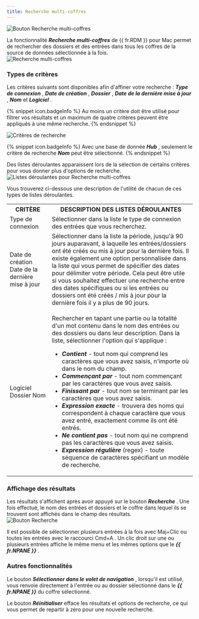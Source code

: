 ```yaml
---
title: Recherche multi-coffres
---
```

![Bouton Recherche multi-coffres](https://webdevolutions.azureedge.net/docs/fr/rdm/mac/RDMMac0020.png) 

La fonctionnalité ***Recherche multi-coffres*** de {{ fr.RDM }} pour Mac permet de rechercher des dossiers et des entrées dans tous les coffres de la source de données sélectionnée à la fois.  
![Recherche multi-coffres](https://webdevolutions.azureedge.net/docs/fr/rdm/mac/RDMMac0021.png) 

### Types de critères 

Les critères suivants sont disponibles afin d'affiner votre recherche : ***Type de connexion*** , ***Date de création*** , ***Dossier*** , ***Date de la dernière mise à jour*** , ***Nom*** et ***Logiciel*** . 

{% snippet icon.badgeInfo %} 
Au moins un critère doit être utilisé pour filtrer vos résultats et un maximum de quatre critères peuvent être appliqués à une même recherche. 
{% endsnippet %}
 
![Critères de recherche](https://webdevolutions.azureedge.net/docs/fr/rdm/mac/RDMMac0022.png) 

{% snippet icon.badgeInfo %} 
Avec une base de donnée ***Hub*** , seulement le critère de recherche ***Nom*** peut être sélectionné. 
{% endsnippet %}
 
Des listes déroulantes apparaissent lors de la sélection de certains critères pour vous donner plus d'options de recherche.  
![Listes déroulantes pour Recherche multi-coffres](https://webdevolutions.azureedge.net/docs/fr/rdm/mac/RDMMac0023.png) 


Vous trouverez ci-dessous une description de l'utilité de chacun de ces types de listes déroulantes. 

<table>
	<tr>
		<th>
CRITÈRE 
		</th>
		<th>
DESCRIPTION DES LISTES DÉROULANTES 
		</th>
	</tr>
	<tr>
		<td>
Type de connexion 
		</td>
		<td>
Sélectionner dans la liste le type de connexion des entrées que vous recherchez. 
		</td>
	</tr>
	<tr>
		<td>
Date de création 
Date de la dernière mise à jour 
		</td>
		<td>
Sélectionner dans la liste la période, jusqu'à 90 jours auparavant, à laquelle les entrées/dossiers ont été créés ou mis à jour pour la dernière fois. Il existe également une option personnalisée dans la liste qui vous permet de spécifier des dates pour délimiter votre période. Cela peut être utile si vous souhaitez effectuer une recherche entre des dates spécifiques ou si les entrées ou dossiers ont été créés / mis à jour pour la dernière fois il y a plus de 90 jours. 
		</td>
	</tr>
	<tr>
		<td>
Logiciel 
Dossier 
Nom 
		</td>
		<td>

Rechercher en tapant une partie ou la totalité d'un mot contenu dans le nom des entrées ou des dossiers ou dans leur description. Dans la liste, sélectionner l'option qui s'applique :  

* ***Contient*** - tout nom qui comprend les caractères que vous avez saisis, n'importe où dans le nom du champ. 
* ***Commençant par*** - tout nom commençant par les caractères que vous avez saisis. 
* ***Finissant par*** - tout nom se terminant par les caractères que vous avez saisis. 
* ***Expression exacte*** - trouvera des noms qui correspondent à chaque caractère que vous avez entré, exactement comme ils ont été entrés. 
* ***Ne contient pas*** - tout nom qui ne comprend pas les caractères que vous avez saisis. 
* ***Expression régulière*** (regex) - toute séquence de caractères spécifiant un modèle de recherche. 
		</td>
	</tr>
</table>

### Affichage des résultats 

Les résultats s'affichent après avoir appuyé sur le bouton ***Recherche*** . Une fois effectué, le nom des entrées et dossiers et le coffre dans lequel ils se trouvent sont affichés dans le champ des résultats.  
![Bouton Recherche](https://webdevolutions.azureedge.net/docs/fr/rdm/mac/RDMMac0024.png) 

Il est possible de sélectionner plusieurs entrées à la fois avec Maj+Clic ou toutes les entrées avec le raccourci Cmd+A . Un clic droit sur une ou plusieurs entrées affiche le même menu et les mêmes options que le ***{{ fr.NPANE }}*** . 

### Autres fonctionnalités 

Le bouton ***Sélectionner dans le volet de navigation*** , lorsqu'il est utilisé, vous renvoie directement à l'entrée ou au dossier sélectionné dans le ***{{ fr.NPANE }}*** du coffre sélectionné.  

Le bouton ***Réinitialiser*** efface les résultats et options de recherche, ce qui vous permet de repartir à zéro pour une nouvelle recherche. 

